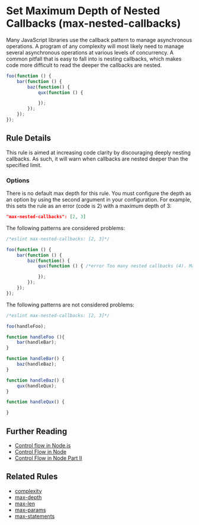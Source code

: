 # Set Maximum Depth of Nested Callbacks (max-nested-callbacks)

Many JavaScript libraries use the callback pattern to manage asynchronous operations. A program of any complexity will most likely need to manage several asynchronous operations at various levels of concurrency. A common pitfall that is easy to fall into is nesting callbacks, which makes code more difficult to read the deeper the callbacks are nested.

```js
foo(function () {
    bar(function () {
        baz(function() {
            qux(function () {

            });
        });
    });
});
```

## Rule Details

This rule is aimed at increasing code clarity by discouraging deeply nesting callbacks. As such, it will warn when callbacks are nested deeper than the specified limit.

### Options

There is no default max depth for this rule.  You must configure the depth as an option by using the second argument in your configuration. For example, this sets the rule as an error (code is 2) with a maximum depth of 3:

```json
"max-nested-callbacks": [2, 3]
```

The following patterns are considered problems:

```js
/*eslint max-nested-callbacks: [2, 3]*/

foo(function () {
    bar(function () {
        baz(function() {
            qux(function () { /*error Too many nested callbacks (4). Maximum allowed is 3.*/

            });
        });
    });
});
```

The following patterns are not considered problems:

```js
/*eslint max-nested-callbacks: [2, 3]*/

foo(handleFoo);

function handleFoo (){
    bar(handleBar);
}

function handleBar() {
    baz(handleBaz);
}

function handleBaz() {
    qux(handleQux);
}

function handleQux() {

}
```

## Further Reading

* [Control flow in Node.js](http://book.mixu.net/node/ch7.html)
* [Control Flow in Node](http://howtonode.org/control-flow)
* [Control Flow in Node Part II](http://howtonode.org/control-flow-part-ii)

## Related Rules

* [complexity](complexity.md)
* [max-depth](max-depth.md)
* [max-len](max-len.md)
* [max-params](max-params.md)
* [max-statements](max-statements.md)
